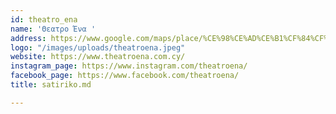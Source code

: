 ```yaml
---
id: theatro_ena
name: 'Θεατρο Ένα '
address: https://www.google.com/maps/place/%CE%98%CE%AD%CE%B1%CF%84%CF%81%CE%BF+%CE%88%CE%BD%CE%B1/@35.1748349,33.3711574,15z/data=!4m5!3m4!1s0x0:0x63d4f1251d13c850!8m2!3d35.1748349!4d33.3711574
logo: "/images/uploads/theatroena.jpeg"
website: https://www.theatroena.com.cy/
instagram_page: https://www.instagram.com/theatroena/
facebook_page: https://www.facebook.com/theatroena/
title: satiriko.md

---
```

